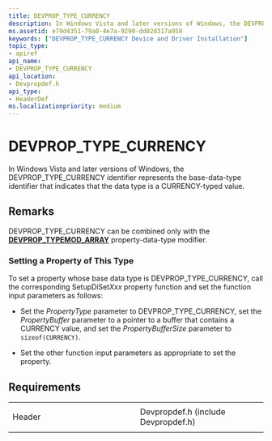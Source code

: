 ```yaml
---
title: DEVPROP_TYPE_CURRENCY
description: In Windows Vista and later versions of Windows, the DEVPROP_TYPE_CURRENCY identifier represents the base-data-type identifier that indicates that the data type is a CURRENCY-typed value.
ms.assetid: e79d4351-79a0-4e7a-9290-dd02d317a958
keywords: ["DEVPROP_TYPE_CURRENCY Device and Driver Installation"]
topic_type:
- apiref
api_name:
- DEVPROP_TYPE_CURRENCY
api_location:
- Devpropdef.h
api_type:
- HeaderDef
ms.localizationpriority: medium
---
```


# DEVPROP_TYPE_CURRENCY


In Windows Vista and later versions of Windows, the DEVPROP_TYPE_CURRENCY identifier represents the base-data-type identifier that indicates that the data type is a CURRENCY-typed value.

Remarks
-------

DEVPROP_TYPE_CURRENCY can be combined only with the [**DEVPROP_TYPEMOD_ARRAY**](devprop-typemod-array.md) property-data-type modifier.

### Setting a Property of This Type

To set a property whose base data type is DEVPROP_TYPE_CURRENCY, call the corresponding SetupDiSet*Xxx* property function and set the function input parameters as follows:

-   Set the *PropertyType* parameter to DEVPROP_TYPE_CURRENCY, set the *PropertyBuffer* parameter to a pointer to a buffer that contains a CURRENCY value, and set the *PropertyBufferSize* parameter to `sizeof(CURRENCY)`.

-   Set the other function input parameters as appropriate to set the property.

Requirements
------------

<table>
<colgroup>
<col width="50%" />
<col width="50%" />
</colgroup>
<tbody>
<tr class="odd">
<td align="left"><p>Header</p></td>
<td align="left">Devpropdef.h (include Devpropdef.h)</td>
</tr>
</tbody>
</table>

 

 





